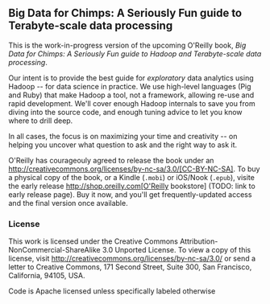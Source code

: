 ## Big Data for Chimps: A Seriously Fun guide to Terabyte-scale data processing

This is the work-in-progress version of the upcoming O'Reilly book, _Big Data for Chimps: A Seriously Fun guide to Hadoop and Terabyte-scale data processing_.

Our intent is to provide the best guide for _exploratory_ data analytics using Hadoop -- for data science in practice. We use high-level languages (Pig and Ruby) that make Hadoop a tool, not a framework, allowing re-use and rapid development. We'll cover enough Hadoop internals to save you from diving into the source code, and enough tuning advice to let you know where to drill deep.

In all cases, the focus is on maximizing your time and creativity -- on helping you uncover what question to ask and the right way to ask it.

O'Reilly has courageouly agreed to release the book under an http://creativecommons.org/licenses/by-nc-sa/3.0/[CC-BY-NC-SA]. To buy a physical copy of the book, or a Kindle (`.mobi`) or iOS/Nook (`.epub`), visite the early release http://shop.oreilly.com[O'Reilly bookstore] (TODO: link to early release page). Buy it now, and you'll get frequently-updated access and the final version once available.

### License

This work is licensed under the Creative Commons Attribution-NonCommercial-ShareAlike 3.0 Unported License. To view a copy of this license, visit http://creativecommons.org/licenses/by-nc-sa/3.0/ or send a letter to Creative Commons, 171 Second Street, Suite 300, San Francisco, California, 94105, USA.

Code is Apache licensed unless specifically labeled otherwise

